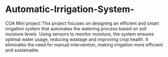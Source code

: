 # Automatic-Irrigation-System-
COA Mini project 
This project focuses on designing an efficient and smart irrigation system that automates the watering process based on soil moisture levels. Using sensors to monitor moisture, the system ensures optimal water usage, reducing wastage and improving crop health. It eliminates the need for manual intervention, making irrigation more efficient and sustainable.
